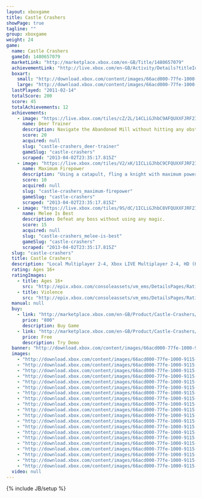 ```yaml
---
layout: xboxgame
title: Castle Crashers
showPage: true
tagline: ""
group: xboxgame
weight: 24
game: 
  name: Castle Crashers
  gameId: 1480657079
  marketLink: "http://marketplace.xbox.com/en-GB/Title/1480657079"
  achievementLink: "http://live.xbox.com/en-GB/Activity/Details?titleId=1480657079"
  boxart: 
    small: "http://download.xbox.com/content/images/66acd000-77fe-1000-9115-d802584108b7/1033/boxartsm.jpg"
    large: "http://download.xbox.com/content/images/66acd000-77fe-1000-9115-d802584108b7/1033/boxartlg.jpg"
  lastPlayed: "2011-02-14"
  totalScore: 200
  score: 45
  totalAchievements: 12
  achievements: 
    - image: "https://live.xbox.com/tiles/cZ/2L/14CLiGJhbC9AFQUXXFJRF2I3L2FjaC8wLzQAAAAA5+fn+KSdag==.jpg"
      name: Deer Trainer
      description: Navigate the Abandoned Mill without hitting any obstacles.
      score: 20
      acquired: null
      slug: "castle-crashers_deer-trainer"
      gameSlug: "castle-crashers"
      scraped: "2013-04-02T23:35:17.815Z"
    - image: "https://live.xbox.com/tiles/V2/xK/1ICLiGJhbC9CFQUXXFJRF2I3L2FjaC8wLzYAAAAA5+fn+2VsTA==.jpg"
      name: Maximum Firepower
      description: "Using a catapult, fling a knight with maximum power."
      score: 10
      acquired: null
      slug: "castle-crashers_maximum-firepower"
      gameSlug: "castle-crashers"
      scraped: "2013-04-02T23:35:17.815Z"
    - image: "https://live.xbox.com/tiles/9S/dC/1ICLiGJhbC8VFQUXXFJRF2I3L2FjaC8wL2EAAAAA5+fn+20n7g==.jpg"
      name: Melee Is Best
      description: Defeat any boss without using any magic.
      score: 15
      acquired: null
      slug: "castle-crashers_melee-is-best"
      gameSlug: "castle-crashers"
      scraped: "2013-04-02T23:35:17.815Z"
  slug: "castle-crashers"
  title: Castle Crashers
  description: "Local Multiplayer 2-4, Xbox LIVE Multiplayer 2-4, HD (High Definition). Unlock the full version of Castle Crashers and start your journey into a world of magic and mystery! Battle your way across frozen tundra&rsquo;s, deadly lava fields, and rival kingdoms in search of your kidnapped princess in this epic adventure.  Eliminate your enemies with over 20 unlockable characters, 40 weapons to customize your hero with, and an arsenal of combos and magical attacks to choose from.  Adventure together like never before - up to 4 can team up on the same console or over Xbox LIVE! This game requires the Xbox 360 hard drive or the 512MB Memory Unit for storage. There are no refunds for this item. For more information, see www.xbox.com/live/accounts."
  rating: Ages 16+
  ratingImages: 
    - title: Ages 16+
      src: "http://epix.xbox.com/consoleassets/vm_ems/DetailsPages/RatingSystemID/14/default/Values/14004.png"
    - title: Violence
      src: "http://epix.xbox.com/consoleassets/vm_ems/DetailsPages/RatingSystemID/14/default/Descriptors/14005.png"
  manual: null
  buy: 
    - link: "http://marketplace.xbox.com/en-GB/Product/Castle-Crashers/66acd000-77fe-1000-9115-d802584108b7?purchase=1&amp;DownloadType=Game"
      price: "800"
      description: Buy Game
    - link: "http://marketplace.xbox.com/en-GB/Product/Castle-Crashers/66acd000-77fe-1000-9115-d802584108b7?purchase=1&amp;DownloadType=GameDemo"
      price: Free
      description: Try Demo
  banner: "http://download.xbox.com/content/images/66acd000-77fe-1000-9115-d802584108b7/1033/banner.png"
  images: 
    - "http://download.xbox.com/content/images/66acd000-77fe-1000-9115-d802584108b7/1033/screenlg1.jpg"
    - "http://download.xbox.com/content/images/66acd000-77fe-1000-9115-d802584108b7/1033/screenlg2.jpg"
    - "http://download.xbox.com/content/images/66acd000-77fe-1000-9115-d802584108b7/1033/screenlg3.jpg"
    - "http://download.xbox.com/content/images/66acd000-77fe-1000-9115-d802584108b7/1033/screenlg4.jpg"
    - "http://download.xbox.com/content/images/66acd000-77fe-1000-9115-d802584108b7/1033/screenlg5.jpg"
    - "http://download.xbox.com/content/images/66acd000-77fe-1000-9115-d802584108b7/1033/screenlg6.jpg"
    - "http://download.xbox.com/content/images/66acd000-77fe-1000-9115-d802584108b7/1033/screenlg7.jpg"
    - "http://download.xbox.com/content/images/66acd000-77fe-1000-9115-d802584108b7/1033/screenlg8.jpg"
    - "http://download.xbox.com/content/images/66acd000-77fe-1000-9115-d802584108b7/1033/screenlg9.jpg"
    - "http://download.xbox.com/content/images/66acd000-77fe-1000-9115-d802584108b7/1033/screenlg10.jpg"
    - "http://download.xbox.com/content/images/66acd000-77fe-1000-9115-d802584108b7/1033/screenlg11.jpg"
    - "http://download.xbox.com/content/images/66acd000-77fe-1000-9115-d802584108b7/1033/screenlg12.jpg"
    - "http://download.xbox.com/content/images/66acd000-77fe-1000-9115-d802584108b7/1033/screenlg13.jpg"
    - "http://download.xbox.com/content/images/66acd000-77fe-1000-9115-d802584108b7/1033/screenlg14.jpg"
    - "http://download.xbox.com/content/images/66acd000-77fe-1000-9115-d802584108b7/1033/screenlg15.jpg"
    - "http://download.xbox.com/content/images/66acd000-77fe-1000-9115-d802584108b7/1033/screenlg16.jpg"
    - "http://download.xbox.com/content/images/66acd000-77fe-1000-9115-d802584108b7/1033/screenlg17.jpg"
    - "http://download.xbox.com/content/images/66acd000-77fe-1000-9115-d802584108b7/1033/screenlg18.jpg"
    - "http://download.xbox.com/content/images/66acd000-77fe-1000-9115-d802584108b7/1033/screenlg19.jpg"
    - "http://download.xbox.com/content/images/66acd000-77fe-1000-9115-d802584108b7/1033/screenlg20.jpg"
  video: null
---
```

{% include JB/setup %}